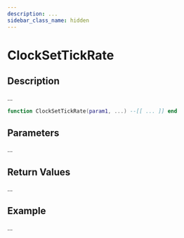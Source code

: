 ```yaml
---
description: ...
sidebar_class_name: hidden
---
```


# ClockSetTickRate

## Description

...

```lua
function ClockSetTickRate(param1, ...) --[[ ... ]] end
```

## Parameters

...

## Return Values

...

## Example

...

